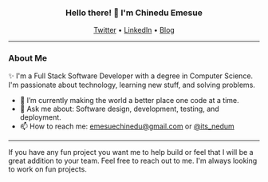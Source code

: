 <h3 align="center"> Hello there! 👋 I'm Chinedu Emesue</h3>
<p align="center">
  <a href="https://twitter.com/its_nedum">Twitter</a> •
  <a href="https://www.linkedin.com/in/chinedu-emesue">LinkedIn</a> •
  <a href="https://itsnedum.hashnode.dev/">Blog</a>
</p>

---
### About Me
✨ I'm a Full Stack Software Developer with a degree in Computer Science. I'm passionate about technology, learning new stuff, and solving problems.
- 🔭 I’m currently making the world a better place one code at a time.
- 💬 Ask me about: Software design, development, testing, and deployment.
- 📫 How to reach me: emesuechinedu@gmail.com or [@its_nedum](https://twitter.com/its_nedum)

---
<!-- ### Projects
- <b>Neighborhood Aid</b> <br>
  <span>A platform for exchanging acts of kindness.</span> <br>
  Technology used: React and Ruby on Rails. [website](https://neighborhood-aid.netlify.app)
- <b>Office Manager</b> <br>
  <span>An efficient and secure way to receive and move files/proposal/memo from one office to another within an organization.</span> <br>
  Technology used: React, Nodejs and Postgres. [website](https://e-office-manager.herokuapp.com)
- <b>Fitness Tracker</b> <br>
  <span>This web app helps users keep track of their fitness habit.</span> <br>
  Technology used: Ruby on Rails. [website](https://move-nd-groove.herokuapp.com)
- <b>Esmartcards</b> <br>
  <span>An online access card store for WAEC, NECO, NABTEB result checker pins and JAMB correction of data.</span> <br>
  Technology used: PHP. [website](https://www.esmartcards.com.ng) <br>
 [more projects](https://chineduemesue.netlify.app) -->
 
 <p>If you have any fun project you want me to help build or feel that I will be a great addition to your team. Feel free to reach out to me. I'm always looking to work on fun projects.</p>
<!--
**its-nedum/its-nedum** is a ✨ _special_ ✨ repository because its `README.md` (this file) appears on your GitHub profile.

Here are some ideas to get you started:

- 🔭 I’m currently working on ...
- 🌱 I’m currently learning ...
- 👯 I’m looking to collaborate on ...
- 🤔 I’m looking for help with ...
- 💬 Ask me about ...
- 📫 How to reach me: ...
- 😄 Pronouns: ...
- ⚡ Fun fact: ...
-->
